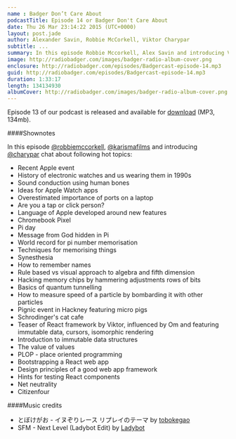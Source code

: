 ```yaml
---
name : Badger Don’t Care About
podcastTitle: Episode 14 or Badger Don't Care About
date: Thu 26 Mar 23:14:22 2015 (UTC+0000)
layout: post.jade
author: Alexander Savin, Robbie McCorkell, Viktor Charypar
subtitle: ...
summary: In this episode Robbie Mccorkell, Alex Savin and introducing Viktor Charypar talk about...
image: http://radiobadger.com/images/badger-radio-album-cover.png
enclosure: http://radiobadger.com/episodes/Badgercast-episode-14.mp3
guid: http://radiobadger.com/episodes/Badgercast-episode-14.mp3
duration: 1:33:17
length: 134134930
albumCover: http://radiobadger.com/images/badger-radio-album-cover.png
---
```


Episode 13 of our podcast is released and available for [download](http://radiobadger.com/episodes/Badgercast-episode-14.mp3) (MP3, 134mb).

####Shownotes

In this episode [@robbiemccorkell](https://twitter.com/robbiemccorkell), [@karismafilms](https://twitter.com/karismafilms) and introducing [@charypar](https://twitter.com/charypar) chat about following hot topics:

* Recent Apple event
* History of electronic watches and us wearing them in 1990s
* Sound conduction using human bones
* Ideas for Apple Watch apps
* Overestimated importance of ports on a laptop
* Are you a tap or click person?
* Language of Apple developed around new features
* Chromebook Pixel
* Pi day
* Message from God hidden in Pi
* World record for pi number memorisation
* Techniques for memorising things
* Synesthesia
* How to remember names
* Rule based vs visual approach to algebra and fifth dimension
* Hacking memory chips by hammering adjustments rows of bits
* Basics of quantum tunnelling
* How to measure speed of a particle by bombarding it with other particles
* Pignic event in Hackney featuring micro pigs
* Schrodinger's cat cafe
* Teaser of React framework by Viktor, influenced by Om and featuring immutable data, cursors, isomorphic rendering
* Introduction to immutable data structures
* The value of values
* PLOP - place oriented programming
* Bootstrapping a React web app
* Design principles of a good web app framework
* Hints for testing React components
* Net neutrality
* Citizenfour


####Music credits

* とぼけがお - イヌぞりレース リプレイのテーマ by [tobokegao](https://soundcloud.com/tobokegao/dog_sled-replay_theme)
* SFM - Next Level (Ladybot Edit) by [Ladybot](https://soundcloud.com/ladybot/next-level-ladybot)
